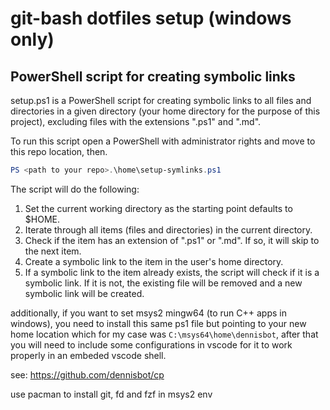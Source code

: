 # git-bash dotfiles setup (windows only)
## PowerShell script for creating symbolic links

setup.ps1 is a PowerShell script for creating symbolic links to all files and directories in a given directory (your home directory for the purpose of this project), excluding files with the extensions ".ps1" and ".md". 

To run this script open a PowerShell with administrator rights and move to this repo location, then.

```powershell
PS <path to your repo>.\home\setup-symlinks.ps1
```

The script will do the following:

1. Set the current working directory as the starting point defaults to $HOME.
2. Iterate through all items (files and directories) in the current directory.
3. Check if the item has an extension of ".ps1" or ".md". If so, it will skip to the next item.
4. Create a symbolic link to the item in the user's home directory.
5. If a symbolic link to the item already exists, the script will check if it is a symbolic link. If it is not, the existing file will be removed and a new symbolic link will be created.


additionally, if you want to set msys2 mingw64 (to run C++ apps in windows), you need to install this same ps1 file but pointing to your new home location which for my case was `C:\msys64\home\dennisbot`, after that you will need to include some configurations in vscode for it to work properly in an embeded vscode shell.

see: https://github.com/dennisbot/cp

use pacman to install git, fd and fzf in msys2 env